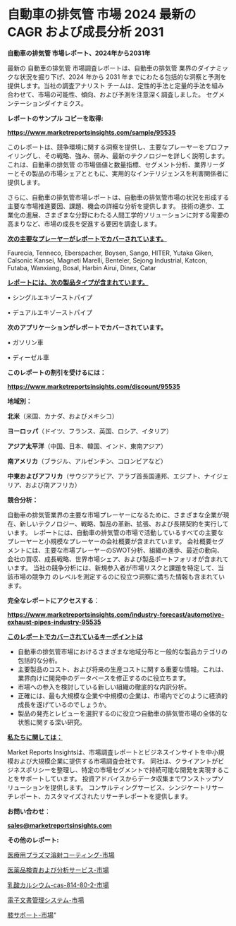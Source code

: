 # 自動車の排気管 市場 2024 最新の CAGR および成長分析 2031

<strong>自動車の排気管 市場レポート、2024年から2031年</strong>

最新の 自動車の排気管 市場調査レポートは、自動車の排気管 業界のダイナミックな状況を掘り下げ、2024 年から 2031 年までにわたる包括的な洞察と予測を提供します。当社の調査アナリスト チームは、定性的手法と定量的手法を組み合わせて、市場の可能性、傾向、および予測を注意深く調査しました。 セグメンテーションダイナミクス。



<strong>レポートのサンプル コピーを取得:</strong> <a href=https://www.marketreportsinsights.com/sample/95535>

<strong><u>https://www.marketreportsinsights.com/sample/95535</u></strong></a>

このレポートは、競争環境に関する洞察を提供し、主要なプレーヤーをプロファイリングし、その戦略、強み、弱み、最新のテクノロジーを詳しく説明します。 これは、自動車の排気管 の市場価値と数量指標、セグメント分析、業界リーダーとその製品の市場シェアとともに、実用的なインテリジェンスを利害関係者に提供します。

さらに、自動車の排気管市場レポートは、自動車の排気管市場の状況を形成する主要な市場推進要因、課題、機会の詳細な分析を提供します。 技術の進歩、工業化の進展、さまざまな分野にわたる人間工学的ソリューションに対する需要の高まりなど、市場の成長を促進する要因を調査します。



<strong><u>次の主要なプレーヤーがレポートでカバーされています。</u></strong>

Faurecia, Tenneco, Eberspacher, Boysen, Sango, HITER, Yutaka Giken, Calsonic Kansei, Magneti Marelli, Benteler, Sejong Industrial, Katcon, Futaba, Wanxiang, Bosal, Harbin Airui, Dinex, Catar



<strong><u><b>レポートには、次の製品タイプが含まれています。</b></u></strong>

• シングルエキゾーストパイプ

• デュアルエキゾーストパイプ



<strong><b>次のアプリケーションがレポートでカバーされています。</b></strong>

• ガソリン車

• ディーゼル車



<strong><b>このレポートの割引を受けるには：</b></strong><a href=https://www.marketreportsinsights.com/discount/95535>

<strong><u>https://www.marketreportsinsights.com/discount/95535</u></strong></a>



<strong>地域別：</strong>



<strong>北米</strong>（米国、カナダ、およびメキシコ）



<strong>ヨーロッパ</strong>（ドイツ、フランス、英国、ロシア、イタリア）



<strong>アジア太平洋</strong>（中国、日本、韓国、インド、東南アジア）



<strong>南アメリカ</strong>（ブラジル、アルゼンチン、コロンビアなど）



<strong>中東およびアフリカ</strong>（サウジアラビア、アラブ首長国連邦、エジプト、ナイジェリア、および南アフリカ）



<strong>競合分析：</strong>

自動車の排気管業界の主要な市場プレーヤーになるために、さまざまな企業が現在、新しいテクノロジー、戦略、製品の革新、拡張、および長期契約を実行しています。 レポートには、自動車の排気管の市場で活動しているすべての主要なプレーヤーと小規模なプレーヤーの会社概要が含まれています。 会社概要セグメントには、主要な市場プレーヤーのSWOT分析、組織の進歩、最近の動向、会社の買収、成長戦略、世界市場シェア、および製品ポートフォリオが含まれています。 当社の競争分析には、新規参入者が市場リスクと課題を特定して、当該市場の競争力 のレベルを測定するのに役立つ洞察に満ちた情報も含まれています。



<strong>完全なレポートにアクセスする</strong>：

<a href=https://www.marketreportsinsights.com/industry-forecast/automotive-exhaust-pipes-industry-95535>

<strong><u>https://www.marketreportsinsights.com/industry-forecast/automotive-exhaust-pipes-industry-95535</u></strong></a>



<strong><u><b>このレポートでカバーされているキーポイントは</b></u></strong>
<ul>
  <li>自動車の排気管市場におけるさまざまな地域分布と一般的な製品カテゴリの包括的な分析。</li>
  <li>主要製品のコスト、および将来の生産コストに関する重要な情報。これは、業界向けに開発中のデータベースを修正するのに役立ちます。</li>
  <li>市場への参入を検討している新しい組織の徹底的な内訳分析。</li>
  <li>正確には、最も大規模な企業や中規模の企業は、市場内でどのように経済的成長を遂げているのでしょうか。</li>
  <li>製品の発売とレビューを選択するのに役立つ自動車の排気管市場の全体的な状態に関する深い研究。</li>
</ul>


<strong><u><b>私たちに関しては：</b></u></strong>

Market Reports Insightsは、市場調査レポートとビジネスインサイトを中小規模および大規模企業に提供する市場調査会社です。 同社は、クライアントがビジネスポリシーを整理し、特定の市場セグメントで持続可能な開発を実現することをサポートしています。 投資アドバイスからデータ収集までワンストップソリューションを提供します。 コンサルティングサービス、シンジケートリサーチレポート、カスタマイズされたリサーチレポートを提供します。



<strong><b>お問い合わせ</b></strong>：

<a href=mailto:sales@marketreportsinsights.com>

<strong><u>sales@marketreportsinsights.com</u></strong></a>



<strong>その他のレポート:</strong>

<a href=https://www.linkedin.com/pulse/医療用プラズマ溶射コーティング-市場-2023-年のダイナミクスとビジネストレンド-nhvzf/>医療用プラズマ溶射コーティング-市場</a>

<a href=https://www.linkedin.com/pulse/医薬品検査および分析サービス-市場-2023-推進要因と成長機会-2030-pr-news-hub-2ppwf/>医薬品検査および分析サービス-市場</a>

<a href=https://www.linkedin.com/pulse/乳酸カルシウム-cas-814-80-2-市場-2023-推進要因と成長機会-x0hvf/>乳酸カルシウム-cas-814-80-2-市場</a>

<a href=https://www.linkedin.com/pulse/電子文書管理システム-市場-2023-総合分析と事業成長戦略-2030-ebm7f/>電子文書管理システム-市場</a>

<a href=https://www.linkedin.com/pulse/膝サポート-市場-2030-年までの需要に焦点を当てた-2023-年調査レポート-ztcrf/>膝サポート-市場</a>"
